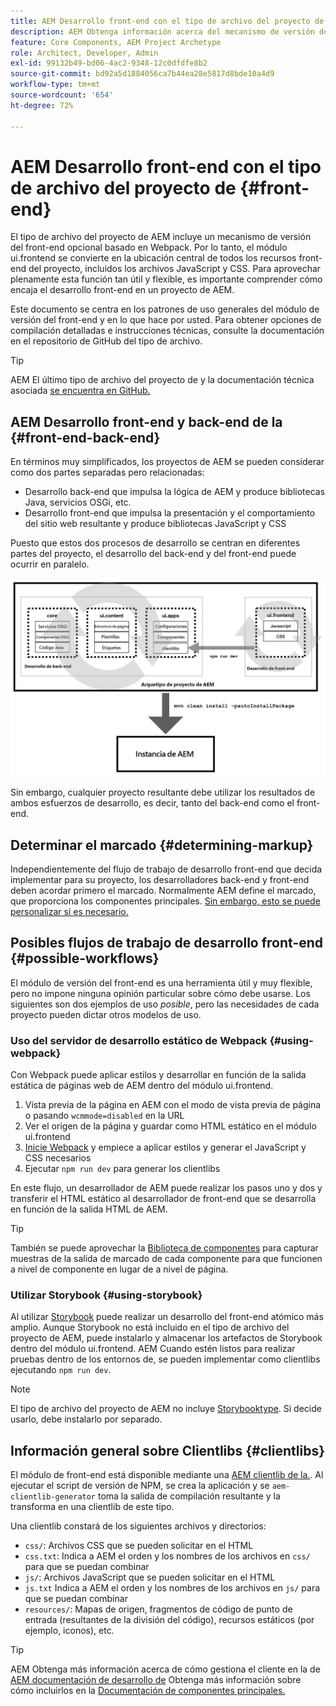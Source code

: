 ```yaml
---
title: AEM Desarrollo front-end con el tipo de archivo del proyecto de
description: AEM Obtenga información acerca del mecanismo de versión del front-end opcional del tipo de archivo del proyecto de basado en Webpack.
feature: Core Components, AEM Project Archetype
role: Architect, Developer, Admin
exl-id: 99132b49-bd06-4ac2-9348-12c0dfdfe8b2
source-git-commit: bd92a5d1884056ca7b44ea28e5817d8bde10a4d9
workflow-type: tm+mt
source-wordcount: '654'
ht-degree: 72%

---
```



# AEM Desarrollo front-end con el tipo de archivo del proyecto de {#front-end}

El tipo de archivo del proyecto de AEM incluye un mecanismo de versión del front-end opcional basado en Webpack. Por lo tanto, el módulo ui.frontend se convierte en la ubicación central de todos los recursos front-end del proyecto, incluidos los archivos JavaScript y CSS. Para aprovechar plenamente esta función tan útil y flexible, es importante comprender cómo encaja el desarrollo front-end en un proyecto de AEM.

Este documento se centra en los patrones de uso generales del módulo de versión del front-end y en lo que hace por usted. Para obtener opciones de compilación detalladas e instrucciones técnicas, consulte la documentación en el repositorio de GitHub del tipo de archivo.

>[!TIP]
>
>AEM El último tipo de archivo del proyecto de y la documentación técnica asociada [se encuentra en GitHub.](https://github.com/adobe/aem-project-archetype)

## AEM Desarrollo front-end y back-end de la {#front-end-back-end}

En términos muy simplificados, los proyectos de AEM se pueden considerar como dos partes separadas pero relacionadas:

* Desarrollo back-end que impulsa la lógica de AEM y produce bibliotecas Java, servicios OSGi, etc.
* Desarrollo front-end que impulsa la presentación y el comportamiento del sitio web resultante y produce bibliotecas JavaScript y CSS

Puesto que estos dos procesos de desarrollo se centran en diferentes partes del proyecto, el desarrollo del back-end y del front-end puede ocurrir en paralelo.

![diagrama del flujo de trabajo de front-end](/help/assets/front-end-flow.png)

Sin embargo, cualquier proyecto resultante debe utilizar los resultados de ambos esfuerzos de desarrollo, es decir, tanto del back-end como el front-end.

## Determinar el marcado {#determining-markup}

Independientemente del flujo de trabajo de desarrollo front-end que decida implementar para su proyecto, los desarrolladores back-end y front-end deben acordar primero el marcado. Normalmente AEM define el marcado, que proporciona los componentes principales. [Sin embargo, esto se puede personalizar si es necesario.](/help/developing/customizing.md#customizing-the-markup)

## Posibles flujos de trabajo de desarrollo front-end {#possible-workflows}

El módulo de versión del front-end es una herramienta útil y muy flexible, pero no impone ninguna opinión particular sobre cómo debe usarse. Los siguientes son dos ejemplos de uso *posible*, pero las necesidades de cada proyecto pueden dictar otros modelos de uso.

### Uso del servidor de desarrollo estático de Webpack {#using-webpack}

Con Webpack puede aplicar estilos y desarrollar en función de la salida estática de páginas web de AEM dentro del módulo ui.frontend.

1. Vista previa de la página en AEM con el modo de vista previa de página o pasando `wcmmode=disabled` en la URL
1. Ver el origen de la página y guardar como HTML estático en el módulo ui.frontend
1. [Inicie Webpack](#webpack-dev-server) y empiece a aplicar estilos y generar el JavaScript y CSS necesarios
1. Ejecutar `npm run dev` para generar los clientlibs

En este flujo, un desarrollador de AEM puede realizar los pasos uno y dos y transferir el HTML estático al desarrollador de front-end que se desarrolla en función de la salida HTML de AEM.

>[!TIP]
>
>También se puede aprovechar la [Biblioteca de componentes](https://adobe.com/go/aem_cmp_library_es) para capturar muestras de la salida de marcado de cada componente para que funcionen a nivel de componente en lugar de a nivel de página.

### Utilizar Storybook {#using-storybook}

Al utilizar [Storybook](https://storybook.js.org) puede realizar un desarrollo del front-end atómico más amplio. Aunque Storybook no está incluido en el tipo de archivo del proyecto de AEM, puede instalarlo y almacenar los artefactos de Storybook dentro del módulo ui.frontend. AEM Cuando estén listos para realizar pruebas dentro de los entornos de, se pueden implementar como clientlibs ejecutando `npm run dev`.

>[!NOTE]
>
>El tipo de archivo del proyecto de AEM no incluye [Storybooktype](https://storybook.js.org). Si decide usarlo, debe instalarlo por separado.

## Información general sobre Clientlibs {#clientlibs}

El módulo de front-end está disponible mediante una [AEM clientlib de la.](https://experienceleague.adobe.com/docs/experience-manager-cloud-service/implementing/developing/full-stack/clientlibs.html?lang=es). Al ejecutar el script de versión de NPM, se crea la aplicación y se `aem-clientlib-generator` toma la salida de compilación resultante y la transforma en una clientlib de este tipo.

Una clientlib constará de los siguientes archivos y directorios:

* `css/`: Archivos CSS que se pueden solicitar en el HTML
* `css.txt`: Indica a AEM el orden y los nombres de los archivos en `css/` para que se puedan combinar
* `js/`: Archivos JavaScript que se pueden solicitar en el HTML
* `js.txt` Indica a AEM el orden y los nombres de los archivos en `js/` para que se puedan combinar
* `resources/`: Mapas de origen, fragmentos de código de punto de entrada (resultantes de la división del código), recursos estáticos (por ejemplo, iconos), etc.

>[!TIP]
>
>AEM Obtenga más información acerca de cómo gestiona el cliente en la de [AEM documentación de desarrollo de](https://experienceleague.adobe.com/docs/experience-manager-cloud-service/implementing/developing/full-stack/clientlibs.html?lang=es) Obtenga más información sobre cómo incluirlos en la [Documentación de componentes principales.](/help/developing/including-clientlibs.md)
